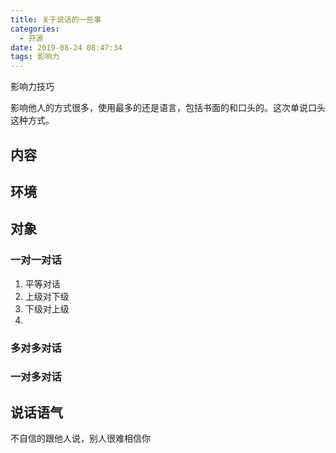 ```yaml
---
title: 关于说话的一些事
categories:
  - 开源
date: 2019-08-24 08:47:34
tags: 影响力
---
```

影响力技巧
<!-- more -->
影响他人的方式很多，使用最多的还是语言，包括书面的和口头的。这次单说口头这种方式。
## 内容
## 环境
## 对象
### 一对一对话
1. 平等对话
2. 上级对下级
3. 下级对上级
4. 
### 多对多对话
### 一对多对话
## 说话语气
不自信的跟他人说，别人很难相信你
